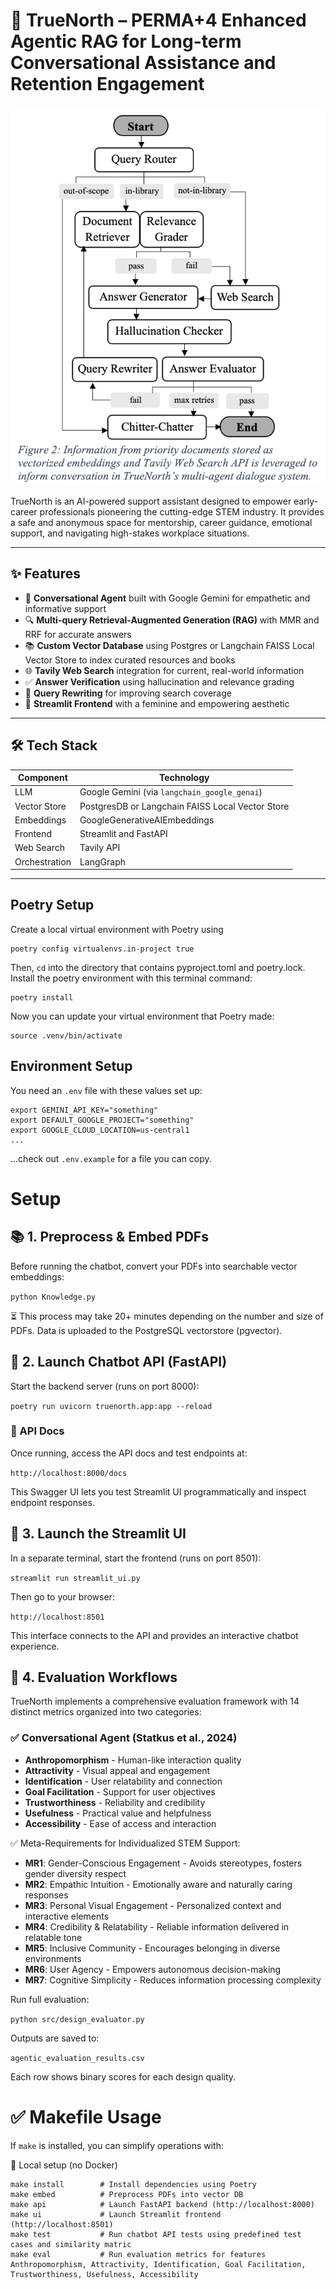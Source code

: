 # 💜 TrueNorth – PERMA+4 Enhanced Agentic RAG for Long-term Conversational Assistance and Retention Engagement
![Figure 2](img/Figure2.png)

TrueNorth is an AI-powered support assistant designed to empower early-career professionals pioneering the cutting-edge STEM industry. It provides a safe and anonymous space for mentorship, career guidance, emotional support, and navigating high-stakes workplace situations.

---
## ✨ Features

- 🤖 **Conversational Agent** built with Google Gemini for empathetic and informative support  
- 🔍 **Multi-query Retrieval-Augmented Generation (RAG)** with MMR and RRF for accurate answers  
- 📚 **Custom Vector Database** using Postgres or Langchain FAISS Local Vector Store to index curated resources and books  
- 🌐 **Tavily Web Search** integration for current, real-world information  
- ✅ **Answer Verification** using hallucination and relevance grading  
- 🧠 **Query Rewriting** for improving search coverage  
- 🎨 **Streamlit Frontend** with a feminine and empowering aesthetic  

---

## 🛠️ Tech Stack

| Component    | Technology                              |
|--------------|------------------------------------------|
| LLM          | Google Gemini (via `langchain_google_genai`)|
| Vector Store | PostgresDB or Langchain FAISS Local Vector Store        |
| Embeddings   | GoogleGenerativeAIEmbeddings             |
| Frontend     | Streamlit and FastAPI                    |
| Web Search   | Tavily API                               |
| Orchestration| LangGraph                                |

---

## Poetry Setup

Create a local virtual environment with Poetry using
```
poetry config virtualenvs.in-project true
```
Then, `cd` into the directory that contains pyproject.toml and poetry.lock. Install the poetry environment with this terminal command:
```
poetry install
```
Now you can update your virtual environment that Poetry made:
```
source .venv/bin/activate
```

## Environment Setup
You need an `.env` file with these values set up:
```
export GEMINI_API_KEY="something"
export DEFAULT_GOOGLE_PROJECT="something"
export GOOGLE_CLOUD_LOCATION=us-central1
...
```

...check out `.env.example` for a file you can copy.

# Setup
## 📚 1. Preprocess & Embed  PDFs

Before running the chatbot, convert your PDFs into searchable vector embeddings:

```python Knowledge.py```

⏳ This process may take 20+ minutes depending on the number and size of PDFs. Data is uploaded to the PostgreSQL vectorstore (pgvector).


## 📡 2. Launch Chatbot API (FastAPI)

Start the backend server (runs on port 8000):

`poetry run uvicorn truenorth.app:app --reload`

### 🔗 API Docs

Once running, access the API docs and test endpoints at:

```http://localhost:8000/docs```

This Swagger UI lets you test Streamlit UI programmatically and inspect endpoint responses.

## 🌸 3. Launch the Streamlit UI

In a separate terminal, start the frontend (runs on port 8501):

```streamlit run streamlit_ui.py```

Then go to your browser:

`http://localhost:8501`

This interface connects to the API and provides an interactive chatbot experience.

## 📐 4. Evaluation Workflows
TrueNorth implements a comprehensive evaluation framework with 14 distinct metrics organized into two categories:

### ✅ Conversational Agent (Statkus et al., 2024)

- **Anthropomorphism** - Human-like interaction quality
- **Attractivity** - Visual appeal and engagement
- **Identification** - User relatability and connection
- **Goal Facilitation** - Support for user objectives
- **Trustworthiness** - Reliability and credibility
- **Usefulness** - Practical value and helpfulness
- **Accessibility** - Ease of access and interaction

✅ Meta-Requirements for Individualized STEM Support:

- **MR1**: Gender-Conscious Engagement - Avoids stereotypes, fosters gender diversity respect
- **MR2**: Empathic Intuition - Emotionally aware and naturally caring responses
- **MR3**: Personal Visual Engagement - Personalized context and interactive elements
- **MR4**: Credibility & Relatability - Reliable information delivered in relatable tone
- **MR5**: Inclusive Community - Encourages belonging in diverse environments
- **MR6**: User Agency - Empowers autonomous decision-making
- **MR7**: Cognitive Simplicity - Reduces information processing complexity

Run full evaluation:

`python src/design_evaluator.py`

Outputs are saved to:

`agentic_evaluation_results.csv`

Each row shows binary scores for each design quality.

# ✅ Makefile Usage

If `make` is installed, you can simplify operations with:

🔧 Local setup (no Docker)

```
make install        # Install dependencies using Poetry
make embed          # Preprocess PDFs into vector DB
make api            # Launch FastAPI backend (http://localhost:8000)
make ui             # Launch Streamlit frontend (http://localhost:8501)
make test           # Run chatbot API tests using predefined test cases and similarity matric
make eval           # Run evaluation metrics for features Anthropomorphism, Attractivity, Identification, Goal Facilitation, Trustworthiness, Usefulness, Accessibility
```
